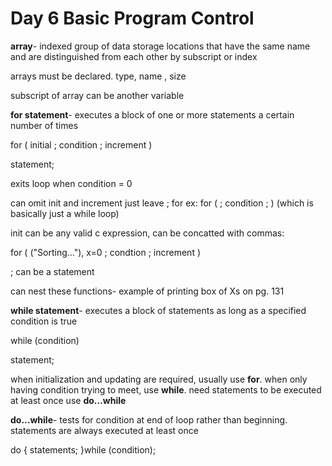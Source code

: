 # Day 6 Basic Program Control

**array**- indexed group of data storage locations that have the same name and are distinguished from each other by subscript or index

arrays must be declared. type, name , size

subscript of array can be another variable

**for statement**- executes a block of one or more statements a certain number of times

for ( initial ; condition ; increment )

statement;

exits loop when condition = 0

can omit init and increment just leave ; for ex: for ( ; condition ; ) (which is basically just a while loop)

init can be any valid c expression, can be concatted with commas:

for ( ("Sorting..."), x=0 ; condtion ; increment )

; can be a statement

can nest these functions- example of printing box of Xs on pg. 131

**while statement**- executes a block of statements as long as a specified condition is true

while (condition)

statement;

when initialization and updating are required, usually use **for**. when only having condition trying to meet, use **while**. need statements to be executed at least once use **do...while**

**do...while**- tests for condition at end of loop rather than beginning. statements are always executed at least once

do
{
statements;
}while (condition);
